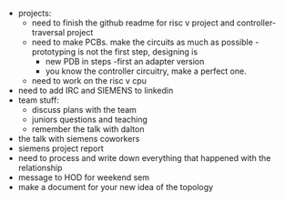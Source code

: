 - projects:
	- need to finish the github readme for risc v project and controller-traversal project
	- need to make PCBs. make the circuits as much as possible -prototyping is not the first step, designing is
		- new PDB in steps -first an adapter version
		- you know the controller circuitry, make a perfect one.
	- need to work on the risc v cpu
- need to add IRC and SIEMENS to linkedin
- team stuff:
	- discuss plans with the team
	- juniors questions and teaching
	- remember the talk with dalton
- the talk with siemens coworkers
- siemens project report
- need to process and write down everything that happened with the relationship
- message to HOD for weekend sem
- make a document for your new idea of the topology


